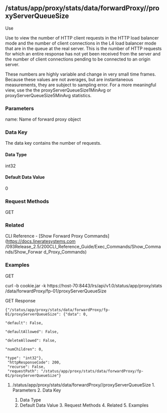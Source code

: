 ## /status/app/proxy/stats/data/forwardProxy/<name>/proxyServerQueueSize

Use

Use to view the number of HTTP client requests in the HTTP load balancer mode
and the number of client connections in the L4 load balancer mode that are in
the queue at the real server. This is the number of HTTP requests for which an
entire response has not yet been received from the server and the number of
client connections pending to be connected to an origin server.

These numbers are highly variable and change in very small time frames.
Because these values are not averages, but are instantaneous measurements,
they are subject to sampling error. For a more meaningful view, use the the
proxyServerQueueSize1MinAvg or proxyServerQueueSize5MinAvg statistics.

### Parameters

name: Name of forward proxy object

### Data Key

The data key contains the number of requests.

#### Data Type

int32

#### Default Data Value

0

### Request Methods

GET

### Related

CLI Reference - [Show Forward Proxy Commands](https://docs.lineratesystems.com
/093Release_2.5/200CLI_Reference_Guide/Exec_Commands/Show_Commands/Show_Forwar
d_Proxy_Commands)

### Examples

GET

curl -b cookie.jar -k https://host-70:8443/lrs/api/v1.0/status/app/proxy/stats
/data/forwardProxy/fp-01/proxyServerQueueSize

GET Response

    
    
    {"/status/app/proxy/stats/data/forwardProxy/fp-01/proxyServerQueueSize": {"data": 0,
                                                                               "default": False,
                                                                               "defaultAllowed": False,
                                                                               "deleteAllowed": False,
                                                                               "numChildren": 0,
                                                                               "type": "int32"},
     "httpResponseCode": 200,
     "recurse": False,
     "requestPath": "/status/app/proxy/stats/data/forwardProxy/fp-01/proxyServerQueueSize"}
    

  1. /status/app/proxy/stats/data/forwardProxy/<name>/proxyServerQueueSize
    1. Parameters
    2. Data Key
      1. Data Type
      2. Default Data Value
    3. Request Methods
    4. Related
    5. Examples

